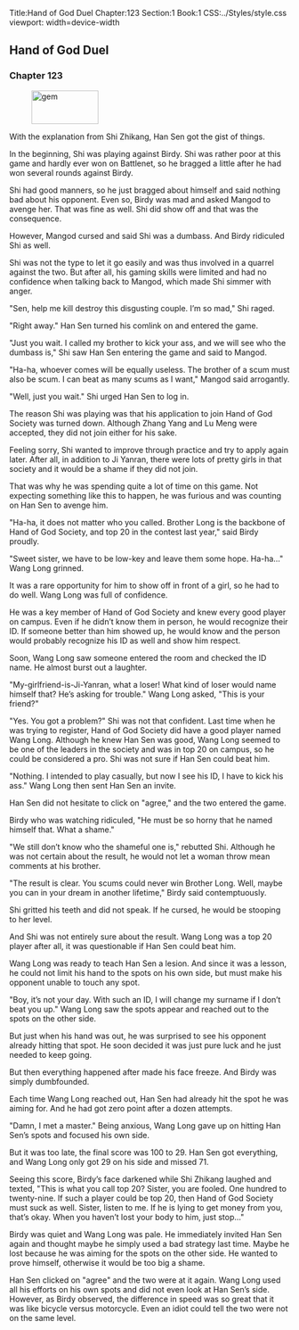 Title:Hand of God Duel 
Chapter:123 
Section:1 
Book:1 
CSS:../Styles/style.css 
viewport: width=device-width
  
## Hand of God Duel
### Chapter 123 
<figure>
	<img src="../Images/gem.gif" alt="gem" id="gem" width="120" height="60" />
</figure>
  

  
  With the explanation from Shi Zhikang, Han Sen got the gist of things.

In the beginning, Shi was playing against Birdy. Shi was rather poor at this game and hardly ever won on Battlenet, so he bragged a little after he had won several rounds against Birdy.

Shi had good manners, so he just bragged about himself and said nothing bad about his opponent. Even so, Birdy was mad and asked Mangod to avenge her. That was fine as well. Shi did show off and that was the consequence.

However, Mangod cursed and said Shi was a dumbass. And Birdy ridiculed Shi as well.

Shi was not the type to let it go easily and was thus involved in a quarrel against the two. But after all, his gaming skills were limited and had no confidence when talking back to Mangod, which made Shi simmer with anger.

"Sen, help me kill destroy this disgusting couple. I’m so mad," Shi raged.

"Right away." Han Sen turned his comlink on and entered the game.

"Just you wait. I called my brother to kick your ass, and we will see who the dumbass is," Shi saw Han Sen entering the game and said to Mangod.

"Ha-ha, whoever comes will be equally useless. The brother of a scum must also be scum. I can beat as many scums as I want," Mangod said arrogantly.

"Well, just you wait." Shi urged Han Sen to log in.

The reason Shi was playing was that his application to join Hand of God Society was turned down. Although Zhang Yang and Lu Meng were accepted, they did not join either for his sake.

Feeling sorry, Shi wanted to improve through practice and try to apply again later. After all, in addition to Ji Yanran, there were lots of pretty girls in that society and it would be a shame if they did not join.

That was why he was spending quite a lot of time on this game. Not expecting something like this to happen, he was furious and was counting on Han Sen to avenge him.

"Ha-ha, it does not matter who you called. Brother Long is the backbone of Hand of God Society, and top 20 in the contest last year," said Birdy proudly.

"Sweet sister, we have to be low-key and leave them some hope. Ha-ha…" Wang Long grinned.

It was a rare opportunity for him to show off in front of a girl, so he had to do well. Wang Long was full of confidence.

He was a key member of Hand of God Society and knew every good player on campus. Even if he didn’t know them in person, he would recognize their ID. If someone better than him showed up, he would know and the person would probably recognize his ID as well and show him respect.

Soon, Wang Long saw someone entered the room and checked the ID name. He almost burst out a laughter.

"My-girlfriend-is-Ji-Yanran, what a loser! What kind of loser would name himself that? He’s asking for trouble." Wang Long asked, "This is your friend?"

"Yes. You got a problem?" Shi was not that confident. Last time when he was trying to register, Hand of God Society did have a good player named Wang Long. Although he knew Han Sen was good, Wang Long seemed to be one of the leaders in the society and was in top 20 on campus, so he could be considered a pro. Shi was not sure if Han Sen could beat him.

"Nothing. I intended to play casually, but now I see his ID, I have to kick his ass." Wang Long then sent Han Sen an invite.

Han Sen did not hesitate to click on "agree," and the two entered the game.

Birdy who was watching ridiculed, "He must be so horny that he named himself that. What a shame."

"We still don’t know who the shameful one is," rebutted Shi. Although he was not certain about the result, he would not let a woman throw mean comments at his brother.

"The result is clear. You scums could never win Brother Long. Well, maybe you can in your dream in another lifetime," Birdy said contemptuously.

Shi gritted his teeth and did not speak. If he cursed, he would be stooping to her level.

And Shi was not entirely sure about the result. Wang Long was a top 20 player after all, it was questionable if Han Sen could beat him.

Wang Long was ready to teach Han Sen a lesion. And since it was a lesson, he could not limit his hand to the spots on his own side, but must make his opponent unable to touch any spot.

"Boy, it’s not your day. With such an ID, I will change my surname if I don’t beat you up." Wang Long saw the spots appear and reached out to the spots on the other side.

But just when his hand was out, he was surprised to see his opponent already hitting that spot. He soon decided it was just pure luck and he just needed to keep going.

But then everything happened after made his face freeze. And Birdy was simply dumbfounded.

Each time Wang Long reached out, Han Sen had already hit the spot he was aiming for. And he had got zero point after a dozen attempts.

"Damn, I met a master." Being anxious, Wang Long gave up on hitting Han Sen’s spots and focused his own side.

But it was too late, the final score was 100 to 29. Han Sen got everything, and Wang Long only got 29 on his side and missed 71.

Seeing this score, Birdy’s face darkened while Shi Zhikang laughed and texted, "This is what you call top 20? Sister, you are fooled. One hundred to twenty-nine. If such a player could be top 20, then Hand of God Society must suck as well. Sister, listen to me. If he is lying to get money from you, that’s okay. When you haven’t lost your body to him, just stop..."

Birdy was quiet and Wang Long was pale. He immediately invited Han Sen again and thought maybe he simply used a bad strategy last time. Maybe he lost because he was aiming for the spots on the other side. He wanted to prove himself, otherwise it would be too big a shame.

Han Sen clicked on "agree" and the two were at it again. Wang Long used all his efforts on his own spots and did not even look at Han Sen’s side. However, as Birdy observed, the difference in speed was so great that it was like bicycle versus motorcycle. Even an idiot could tell the two were not on the same level.
